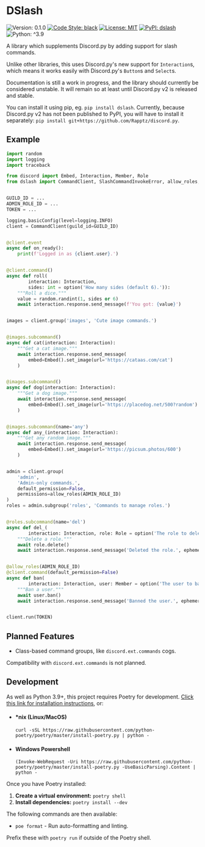 # DSlash

![Version: 0.1.0](https://img.shields.io/badge/Version-0.1.0-red?style=flat-square)
[![Code Style: black](https://img.shields.io/badge/Code%20Style-black-black?style=flat-square)](https://github.com/psf/black)
[![License: MIT](https://img.shields.io/badge/License-MIT-orange?style=flat-square)](./LICENSE)
[![PyPI: dslash](https://img.shields.io/badge/PyPI-dslash-green?style=flat-square)](https://pypi.org/project/dslash)
![Python: ^3.9](https://img.shields.io/badge/python-%5E3.9-blue?style=flat-square)

A library which supplements Discord.py by adding support for slash commands.

Unlike other libraries, this uses Discord.py's new support for `Interaction`s,
which means it works easily with Discord.py's `Button`s and `Select`s.

Documentation is still a work in progress, and the library should currently be
considered unstable. It will remain so at least until Discord.py v2 is released
and stable.

You can install it using pip, eg. `pip install dslash`. Currently, because
Discord.py v2 has not been published to PyPI, you will have to install it
separately: `pip install git+https://github.com/Rapptz/discord.py`.

## Example

```python
import random
import logging
import traceback

from discord import Embed, Interaction, Member, Role
from dslash import CommandClient, SlashCommandInvokeError, allow_roles, option


GUILD_ID = ...
ADMIN_ROLE_ID = ...
TOKEN = ...

logging.basicConfig(level=logging.INFO)
client = CommandClient(guild_id=GUILD_ID)


@client.event
async def on_ready():
    print(f'Logged in as {client.user}.')


@client.command()
async def roll(
        interaction: Interaction,
        sides: int = option('How many sides (default 6).')):
    """Roll a dice."""
    value = random.randint(1, sides or 6)
    await interaction.response.send_message(f'You got: {value}')


images = client.group('images', 'Cute image commands.')


@images.subcommand()
async def cat(interaction: Interaction):
    """Get a cat image."""
    await interaction.response.send_message(
        embed=Embed().set_image(url='https://cataas.com/cat')
    )


@images.subcommand()
async def dog(interaction: Interaction):
    """Get a dog image."""
    await interaction.response.send_message(
        embed=Embed().set_image(url='https://placedog.net/500?random')
    )


@images.subcommand(name='any')
async def any_(interaction: Interaction):
    """Get any random image."""
    await interaction.response.send_message(
        embed=Embed().set_image(url='https://picsum.photos/600')
    )


admin = client.group(
    'admin',
    'Admin-only commands.',
    default_permission=False,
    permissions=allow_roles(ADMIN_ROLE_ID)
)
roles = admin.subgroup('roles', 'Commands to manage roles.')


@roles.subcommand(name='del')
async def del_(
        interaction: Interaction, role: Role = option('The role to delete.')):
    """Delete a role."""
    await role.delete()
    await interaction.response.send_message('Deleted the role.', ephemeral=True)


@allow_roles(ADMIN_ROLE_ID)
@client.command(default_permission=False)
async def ban(
        interaction: Interaction, user: Member = option('The user to ban.')):
    """Ban a user."""
    await user.ban()
    await interaction.response.send_message('Banned the user.', ephemeral=True)


client.run(TOKEN)
```

## Planned Features

- Class-based command groups, like `discord.ext.commands` cogs.

Compatibility with `discord.ext.commands` is not planned.

## Development

As well as Python 3.9+, this project requires Poetry for development.
[Click this link for installation instructions](https://python-poetry.org/docs/master/#installation),
or:

- #### \*nix (Linux/MacOS)

  `curl -sSL https://raw.githubusercontent.com/python-poetry/poetry/master/install-poetry.py | python -`

- #### Windows Powershell

  `(Invoke-WebRequest -Uri https://raw.githubusercontent.com/python-poetry/poetry/master/install-poetry.py -UseBasicParsing).Content | python -`

Once you have Poetry installed:

1. **Create a virtual environment:** `poetry shell`
2. **Install dependencies:** `poetry install --dev`

The following commands are then available:

- `poe format` - Run auto-formatting and linting.

Prefix these with `poetry run` if outside of the Poetry shell.
